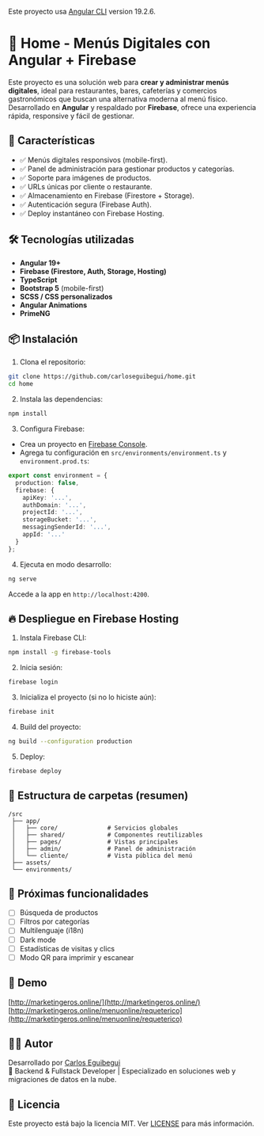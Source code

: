Este proyecto usa [Angular CLI](https://github.com/angular/angular-cli) version 19.2.6.
# 🧾 Home - Menús Digitales con Angular + Firebase

Este proyecto es una solución web para **crear y administrar menús digitales**, ideal para restaurantes, bares, cafeterías y comercios gastronómicos que buscan una alternativa moderna al menú físico. Desarrollado en **Angular** y respaldado por **Firebase**, ofrece una experiencia rápida, responsive y fácil de gestionar.

## 🚀 Características

- ✅ Menús digitales responsivos (mobile-first).
- ✅ Panel de administración para gestionar productos y categorías.
- ✅ Soporte para imágenes de productos.
- ✅ URLs únicas por cliente o restaurante.
- ✅ Almacenamiento en Firebase (Firestore + Storage).
- ✅ Autenticación segura (Firebase Auth).
- ✅ Deploy instantáneo con Firebase Hosting.

## 🛠️ Tecnologías utilizadas

- **Angular 19+**
- **Firebase (Firestore, Auth, Storage, Hosting)**
- **TypeScript**
- **Bootstrap 5** (mobile-first)
- **SCSS / CSS personalizados**
- **Angular Animations**
- **PrimeNG**

## 📦 Instalación

1. Clona el repositorio:

```bash
git clone https://github.com/carloseguibegui/home.git
cd home
```

2. Instala las dependencias:

```bash
npm install
```

3. Configura Firebase:

- Crea un proyecto en [Firebase Console](https://console.firebase.google.com/).
- Agrega tu configuración en `src/environments/environment.ts` y `environment.prod.ts`:

```ts
export const environment = {
  production: false,
  firebase: {
    apiKey: '...',
    authDomain: '...',
    projectId: '...',
    storageBucket: '...',
    messagingSenderId: '...',
    appId: '...'
  }
};
```

4. Ejecuta en modo desarrollo:

```bash
ng serve
```

Accede a la app en `http://localhost:4200`.

## 🔥 Despliegue en Firebase Hosting

1. Instala Firebase CLI:

```bash
npm install -g firebase-tools
```

2. Inicia sesión:

```bash
firebase login
```

3. Inicializa el proyecto (si no lo hiciste aún):

```bash
firebase init
```

4. Build del proyecto:

```bash
ng build --configuration production
```

5. Deploy:

```bash
firebase deploy
```

## 📁 Estructura de carpetas (resumen)

```
/src
 ├── app/
 │   ├── core/              # Servicios globales
 │   ├── shared/            # Componentes reutilizables
 │   ├── pages/             # Vistas principales
 │   ├── admin/             # Panel de administración
 │   └── cliente/           # Vista pública del menú
 ├── assets/
 └── environments/
```

## 🧪 Próximas funcionalidades

- [ ] Búsqueda de productos
- [ ] Filtros por categorías
- [ ] Multilenguaje (i18n)
- [ ] Dark mode
- [ ] Estadísticas de visitas y clics
- [ ] Modo QR para imprimir y escanear

## 📸 Demo

[http://marketingeros.online/](http://marketingeros.online/)
[http://marketingeros.online/menuonline/requeterico](http://marketingeros.online/menuonline/requeterico)

## 🙋‍♂️ Autor

Desarrollado por [Carlos Eguibegui](https://github.com/carloseguibegui)  
💼 Backend & Fullstack Developer | Especializado en soluciones web y migraciones de datos en la nube.

## 📄 Licencia

Este proyecto está bajo la licencia MIT. Ver [LICENSE](LICENSE) para más información.

